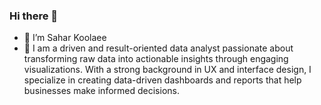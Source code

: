 ### Hi there 👋

- 💬 I’m Sahar Koolaee
- 💞️ I am a driven and result-oriented data analyst passionate about transforming raw data into actionable insights through engaging visualizations. With a strong background in UX and interface design, I specialize in creating data-driven dashboards and reports that help businesses make informed decisions.


